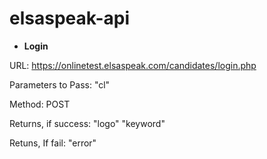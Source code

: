 # elsaspeak-api

* **Login**

URL:
https://onlinetest.elsaspeak.com/candidates/login.php

Parameters to Pass:
"cl"

Method:
POST

Returns, if success:
"logo"
"keyword"

Retuns, If fail:
"error"
